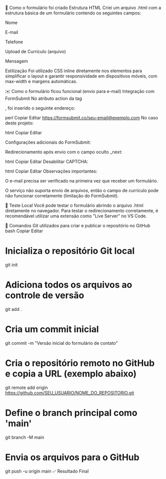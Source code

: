 🚀 Como o formulário foi criado
Estrutura HTML
Criei um arquivo .html com a estrutura básica de um formulário contendo os seguintes campos:

Nome

E-mail

Telefone

Upload de Currículo (arquivo)

Mensagem

Estilização
Foi utilizado CSS inline diretamente nos elementos para simplificar o layout e garantir responsividade em dispositivos móveis, com max-width e margens automáticas.

✉️ Como o formulário ficou funcional (envio para e-mail)
Integração com FormSubmit
No atributo action da tag <form>, foi inserido o seguinte endereço:

perl
Copiar
Editar
https://formsubmit.co/seu-email@exemplo.com
No caso deste projeto:

html
Copiar
Editar
<form action="https://formsubmit.co/paulo.r.silva125@aluno.senai.br" method="post">
Configurações adicionais do FormSubmit:

Redirecionamento após envio com o campo oculto _next:

html
Copiar
Editar
<input type="hidden" name="_next" value="http://127.0.0.1:5500/thankyou.html">
Desabilitar CAPTCHA:

html
Copiar
Editar
<input type="hidden" name="_captcha" value="false">
Observações importantes:

O e-mail precisa ser verificado na primeira vez que receber um formulário.

O serviço não suporta envio de arquivos, então o campo de currículo pode não funcionar corretamente (limitação do FormSubmit).

🧪 Teste Local
Você pode testar o formulário abrindo o arquivo .html diretamente no navegador.
Para testar o redirecionamento corretamente, é recomendável utilizar uma extensão como "Live Server" no VS Code.

🧾 Comandos Git utilizados para criar e publicar o repositório no GitHub
bash
Copiar
Editar
# Inicializa o repositório Git local
git init

# Adiciona todos os arquivos ao controle de versão
git add .

# Cria um commit inicial
git commit -m "Versão inicial do formulário de contato"

# Cria o repositório remoto no GitHub e copia a URL (exemplo abaixo)
git remote add origin https://github.com/SEU_USUARIO/NOME_DO_REPOSITORIO.git

# Define o branch principal como 'main'
git branch -M main

# Envia os arquivos para o GitHub
git push -u origin main
✅ Resultado Final
